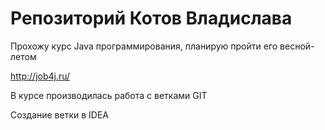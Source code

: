 # Репозиторий Котов Владислава

Прохожу курс Java программирования, планирую пройти его весной-летом

http://job4j.ru/


В курсе производилась работа с ветками GIT

Создание ветки в IDEA